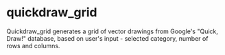 # quickdraw_grid
Quickdraw_grid generates a grid of vector drawings from Google's "Quick, Draw!" database, based on user's input - selected category, number of rows and columns.
